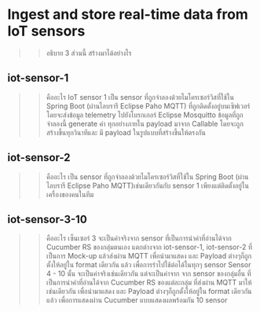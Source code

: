 # Ingest and store real-time data from IoT sensors 
>> อธิบาย 3 ส่วนนี้ สร้างมาได้อย่างไร

## iot-sensor-1
>> คืออะไร 
IoT sensor 1 เป็น sensor ที่ถูกจําลองด้วยไมโครเซอร์วิสที่ใช้ใน Spring Boot (ผ่านไลบรารี Eclipse Paho MQTT) ที่ถูกติดตั้งอยู่บนเซิฟเวอร์ โดยจะส่งข้อมูล telemetry ไปยังโบรกเกอร์ Eclipse Mosquitto ข้อมูลที่ถูกจำลองนี้ generate ค่า ทุกอย่างภายใน payload มาจาก Callable โดยจะถูกสร้างขึ้นทุกวินาทีและ มี payload ในรูปแบบที่สร้างขึ้นให้ตรงกัน 

## iot-sensor-2
>> คืออะไร
เป็น sensor ที่ถูกจําลองด้วยไมโครเซอร์วิสที่ใช้ใน Spring Boot (ผ่านไลบรารี Eclipse Paho MQTT)เช่นเดียวกันกับ sensor 1  เพียงแต่ติดตั้งอยู่ในเครื่องของคนในทีม

## iot-sensor-3-10
>> คืออะไร 
เซ็นเซอร์ 3 จะเป็นค่าจริงจาก sensor ที่เป็นการนำค่าที่อ่านได้จาก Cucumber RS ของกลุ่มตนเอง แตกต่างจาก iot-sensor-1, iot-sensor-2 ที่เป็นการ Mock-up แล้วส่งผ่าน MQTT เพื่อนำมาแสดง และ Payload ต่างๆก็ถูกตั้งให้อยู่ใน format เดียวกัน แล้ว เพื่อการรำไปใช้ต่อได้ในทุกๆ sensor 
Sensor 4 - 10 นั้น จะเป็นค่าจริงเช่นเดียวกัน แต่จะเป็นค่าจาก จาก sensor ของกลุ่มอื่น ที่เป็นการนำค่าที่อ่านได้จาก Cucumber RS ของแต่ละกลุ่ม ที่ส่งผ่าน MQTT มาให้เช่นเดียวกัน เพื่อนำมาแสดง และ Payload ต่างๆก็ถูกตั้งให้อยู่ใน format เดียวกัน แล้ว เพื่อการแสดงผ่าน Cucumber แบบแสดงผลพร้อมกัน 10 sensor
